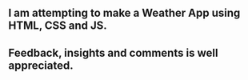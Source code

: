 ## I am attempting to make a Weather App using HTML, CSS and JS. 

## Feedback, insights and comments is well appreciated. 